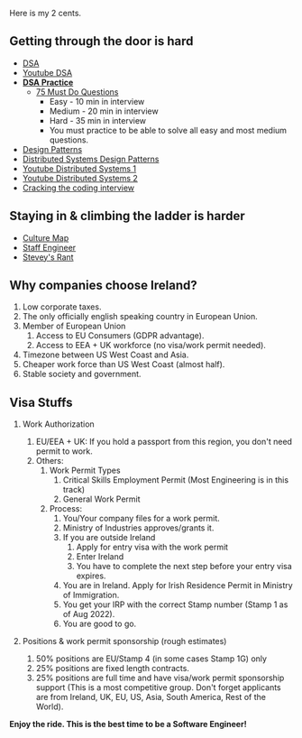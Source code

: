 Here is my 2 cents.

## Getting through the door is hard

* [DSA](https://algs4.cs.princeton.edu/home/)
* [Youtube DSA](https://www.youtube.com/c/WilliamFiset-videos/playlists)
* **[DSA Practice](https://leetcode.com/)**
    * [75 Must Do Questions](https://leetcode.com/discuss/general-discussion/460599/blind-75-leetcode-questions)
        * Easy - 10 min in interview
        * Medium - 20 min in interview
        * Hard - 35 min in interview
        * You must practice to be able to solve all easy and most medium questions.
* [Design Patterns](https://sourcemaking.com/design_patterns)
* [Distributed Systems Design Patterns](https://martinfowler.com/articles/patterns-of-distributed-systems/)
* [Youtube Distributed Systems 1](https://www.youtube.com/playlist?list=PLNPUF5QyWU8PydLG2cIJrCvnn5I_exhYx)
* [Youtube Distributed Systems 2](https://www.youtube.com/playlist?list=PLeKd45zvjcDFUEv_ohr_HdUFe97RItdiB)
* [Cracking the coding interview](https://www.google.com/search?q=cracking+the+coding+interview+pdf&oq=cracking+&aqs=chrome.1.69i57j35i39j46i67j69i59j0i512l5j46i512.2114j0j4&client=ubuntu&sourceid=chrome&ie=UTF-8)


## Staying in & climbing the ladder is harder

* [Culture Map](https://erinmeyer.com/books/the-culture-map/)
* [Staff Engineer](https://staffeng.com/book)
* [Stevey's Rant](https://gist.github.com/chitchcock/1281611)

## Why companies choose Ireland?

1. Low corporate taxes.
2. The only officially english speaking country in European Union.
3. Member of European Union
    1. Access to EU Consumers (GDPR advantage).
    2. Access to EEA + UK workforce (no visa/work permit needed).
4. Timezone between US West Coast and Asia.
5. Cheaper work force than US West Coast (almost half).
6. Stable society and government.

## Visa Stuffs

1. Work Authorization
    1. EU/EEA + UK: If you hold a passport from this region, you don't need permit to work.
    2. Others:
        1. Work Permit Types 
            1. Critical Skills Employment Permit (Most Engineering is in this track)
            2. General Work Permit
        2. Process:
            1. You/Your company files for a work permit.
            2. Ministry of Industries approves/grants it.
            3. If you are outside Ireland
                1. Apply for entry visa with the work permit
                2. Enter Ireland
                3. You have to complete the next step before your entry visa expires.
            4. You are in Ireland. Apply for Irish Residence Permit in Ministry of Immigration.
            5. You get your IRP with the correct Stamp number (Stamp 1 as of Aug 2022).
            6. You are good to go.

2. Positions & work permit sponsorship (rough estimates)
    1. 50% positions are EU/Stamp 4 (in some cases Stamp 1G) only
    2. 25% positions are fixed length contracts.
    3. 25% positions are full time and have visa/work permit sponsorship support (This is a most competitive group. Don't forget applicants are from Ireland, UK, EU, US, Asia, South America, Rest of the World).

**Enjoy the ride. This is the best time to be a Software Engineer!**